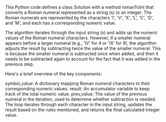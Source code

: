 This Python code defines a class Solution with a method romanToInt that converts a Roman numeral represented as a string (s) to an integer. The Roman numerals are represented by the characters 'I', 'V', 'X', 'L', 'C', 'D', and 'M', and each has a corresponding numeric value.

The algorithm iterates through the input string (s) and adds up the numeric values of the Roman numeral characters. However, if a smaller numeral appears before a larger numeral (e.g., 'IV' for 4 or 'IX' for 9), the algorithm adjusts the result by subtracting twice the value of the smaller numeral. This is because the smaller numeral is subtracted once when added, and then it needs to be subtracted again to account for the fact that it was added in the previous step.

Here's a brief overview of the key components:

symbol_value: A dictionary mapping Roman numeral characters to their corresponding numeric values.
result: An accumulator variable to keep track of the total numeric value.
prev_value: The value of the previous numeral in the iteration, used to determine whether subtraction is needed.
The loop iterates through each character in the input string, updates the result based on the rules mentioned, and returns the final calculated integer value.